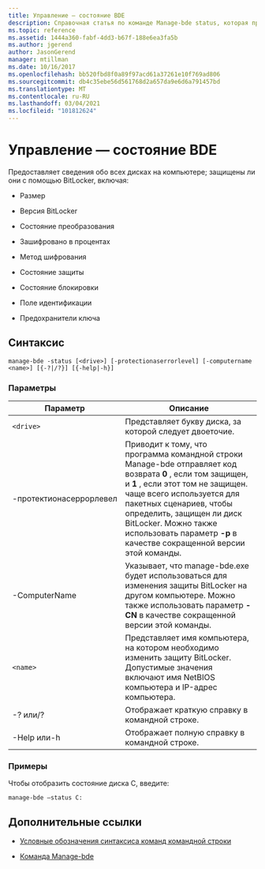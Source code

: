 ```yaml
---
title: Управление — состояние BDE
description: Справочная статья по команде Manage-bde status, которая предоставляет сведения обо всех дисках на компьютере независимо от того, защищены ли они с помощью BitLocker.
ms.topic: reference
ms.assetid: 1444a360-fabf-4dd3-b67f-188e6ea3fa5b
ms.author: jgerend
author: JasonGerend
manager: mtillman
ms.date: 10/16/2017
ms.openlocfilehash: bb520fbd8f0a89f97acd61a37261e10f769ad806
ms.sourcegitcommit: db4c35ebe56d561768d2a657da9e6d6a791457bd
ms.translationtype: MT
ms.contentlocale: ru-RU
ms.lasthandoff: 03/04/2021
ms.locfileid: "101812624"
---
```

# <a name="manage-bde-status"></a>Управление — состояние BDE

Предоставляет сведения обо всех дисках на компьютере; защищены ли они с помощью BitLocker, включая:

- Размер

- Версия BitLocker

- Состояние преобразования

- Зашифровано в процентах

- Метод шифрования

- Состояние защиты

- Состояние блокировки

- Поле идентификации

- Предохранители ключа

## <a name="syntax"></a>Синтаксис

```
manage-bde -status [<drive>] [-protectionaserrorlevel] [-computername <name>] [{-?|/?}] [{-help|-h}]
```

### <a name="parameters"></a>Параметры

| Параметр | Описание |
| --------- | ----------- |
| `<drive>` | Представляет букву диска, за которой следует двоеточие. |
| -протектионасеррорлевел | Приводит к тому, что программа командной строки Manage-bde отправляет код возврата **0** , если том защищен, и **1** , если этот том не защищен. чаще всего используется для пакетных сценариев, чтобы определить, защищен ли диск BitLocker. Можно также использовать параметр **-p** в качестве сокращенной версии этой команды. |
| -ComputerName | Указывает, что manage-bde.exe будет использоваться для изменения защиты BitLocker на другом компьютере. Можно также использовать параметр **-CN** в качестве сокращенной версии этой команды. |
| `<name>` | Представляет имя компьютера, на котором необходимо изменить защиту BitLocker. Допустимые значения включают имя NetBIOS компьютера и IP-адрес компьютера. |
| -? или/? | Отображает краткую справку в командной строке. |
| -Help или-h | Отображает полную справку в командной строке. |

### <a name="examples"></a>Примеры

Чтобы отобразить состояние диска C, введите:

```
manage-bde –status C:
```

## <a name="additional-references"></a>Дополнительные ссылки

- [Условные обозначения синтаксиса команд командной строки](command-line-syntax-key.md)

- [Команда Manage-bde](manage-bde.md)
